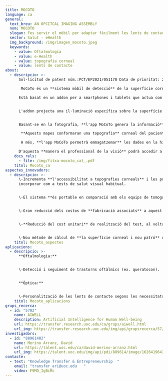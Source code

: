 ```yaml
---
title: MOCOTO
language: ca
general:
  text_breu: AN OPCITCAL IMAGING ASSEMBLY
  nom: MOCOTO
  slogan: Fes servir el mòbil per adaptar fàcilment les lents de contacte amb MoCoTo
  sector: Salut - eHealth
  img_background: /img/imagen_mocoto.jpeg
  keywords:
    - value: Oftalmologia
    - value: e-Health
    - value: topografia corneal
    - value: lents de contacte
about:
  - descripcio: >-
      Sol·licitud de patent núm.:PCT/EP2021/051178 Data de prioritat: 20/01/2021

       MoCoTo és un **sistema mòbil de detecció** de la superfície corneal. 

      Està basat en un addon per a smartphones i tablets que actua com un **objectiu d'una càmera fotogràfica.** 


      L'addon projecta una il·luminació específica sobre la superfície ocular i l'aplicació mòbil MoCoTo **n'adquireix una fotografia.** 


      Basant-se en la fotografia, **l'app MoCoTo genera la informació** per crear els mapes d'elevació de la còrnia usant algoritmes de càlcul integrats.

       **Aquests mapes conformaran una topografia** corneal del pacient amb la qual es podrà avaluar la seva salut visual.

       A més, **l'app MoCoTo permetrà emmagatzemar** les dades en la història clínica del pacient registrada al servidor de dades de l'òptica / la clínica. 

      D'aquesta **manera el professional de la visió** podrà accedir a les dades del pacient i actualitzar-les de manera còmoda i fàcil.
    docs_rels:
      - file: /img/fitxa-mocoto_cat_.pdf
    titol: Mocoto_ca
aspectes_innovadors:
  - descripcio: >-
      \-Incrementa **l'accessibilitat a topografies corneals** i les pot
      incorporar com a tests de salut visual habitual. 


      \-El sistema **és portable en comparació amb els equips de tomografia** corneal de mercat.


      \-Gran reducció dels costos de **fabricació associats** a aquest tipus d'equipament.


      \-**Reducció del cost unitari** de realització del test, al voltant de 200 €, en comparació amb el cost dels topògrafs corneals actuals, que supera els 3.000 €.


      \-Nou mètode de càlcul de **la superfície corneal i nou patró** d'il·luminació ocular que millora l’alineament amb càmera-ull, disminueix el temps de càlcul per a l’obtenció de resultats i facilita el canvi de resolució de la prova.
    titol: Mocoto_aspectes
aplicacions:
  - descripcio: >-
      **Oftalmologia:** 


      \-Detecció i seguiment de trastorns oftàlmics (ex. queratocon). 


      **Òptica:**


      \-Personalització de les lents de contacte segons les necessitats de cada persona.
    titol: Mocoto_aplicacions
grups_recerca:
  - id: "5702"
    name: AIWELL
    description: Artificial Intelligence for Human Well-being
    url: https://transfer.research.uoc.edu/ca/grups/aiwell.html
    url_img: https://transfer.research.uoc.edu/img/api/grupsrecerca/57/image/1594206271178
investigadors:
  - id: "88961402"
    name: Merino Arranz, David
    url: https://talent.uoc.edu/ca/david-merino-arranz.html
    url_img: https://talent.uoc.edu/img/api/pdi/889614/image/1626419643829
contacte:
  - text: "Knowledge Transfer & Entrepreneurship  "
    email: "transfer_ari@uoc.edu   "
    video: F9MD_IgBiMc
---
```

